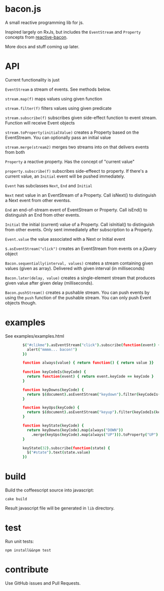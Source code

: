 bacon.js
========

A small reactive programming lib for js.

Inspired largely on RxJs, but includes the `EventStream` and `Property`
concepts from [reactive-bacon](https://github.com/raimohanska/reactive-bacon).

More docs and stuff coming up later.

API
===

Current functionality is just

`EventStream` a stream of events. See methods below.

`stream.map(f)` maps values using given function

`stream.filter(f)` filters values using given predicate

`stream.subscribe(f)` subscribes given side-effect function to
event stream. Function will receive Event objects

`stream.toProperty(initialValue)` creates a Property based on the
EventStream. You can optionally pass an initial value

`stream.merge(stream2)` merges two streams into on that delivers events
from both

`Property` a reactive property. Has the concept of "current value"

`property.subscribe(f)` subscribes side-effeect to property. If there's
a current value, an `Initial` event will be pushed immediately.

`Event` has subclasses `Next`, `End` and `Initial`

`Next` next value in an EventStream of a Property. Call isNext() to
distinguish a Next event from other eventss.

`End` an end-of-stream event of EventStream or Property. Call isEnd() to
distinguish an End from other events.

`Initial` the initial (current) value of a Property. Call isInitial() to
distinguish from other events. Only sent immediately after subscription
to a Property.

`Event.value` the value associated with a Next or Initial event

`$.asEventStream("click")` creates an EventStream from events on a
jQuery object

`Bacon.sequentially(interval, values)` creates a stream containing given
values (given as array). Delivered with given interval (in milliseconds)

`Bacon.later(delay, value)` creates a single-element stream that
produces given value after given delay (milliseconds).

`Bacon.pushStream()` creates a pushable stream. You can push events by
using the `push` function of the pushable stream. You can only push
Event objects though.

examples
========

See examples/examples.html

~~~ coffeescript
        $("#clikme").asEventStream("click").subscribe(function(event) {
          alert("mmmm... bacon!")
        })

        function always(value) { return function() { return value }}
        
        function keyCodeIs(keyCode) { 
          return function(event) { return event.keyCode == keyCode }
        }

        function keyDowns(keyCode) { 
          return $(document).asEventStream("keydown").filter(keyCodeIs(keyCode))
        }

        function keyUps(keyCode) { 
          return $(document).asEventStream("keyup").filter(keyCodeIs(keyCode))
        }

        function keyState(keyCode) { 
          return keyDowns(keyCode).map(always("DOWN"))
            .merge(keyUps(keyCode).map(always("UP"))).toProperty("UP")
        }

        keyState(32).subscribe(function(state) {
          $("#state").text(state.value)
        })
~~~

build
=====

Build the coffeescript source into javascript:

    cake build

Result javascript file will be generated in `lib` directory.

test
====

Run unit tests:

    npm install&&npm test

contribute
==========

Use GitHub issues and Pull Requests.
